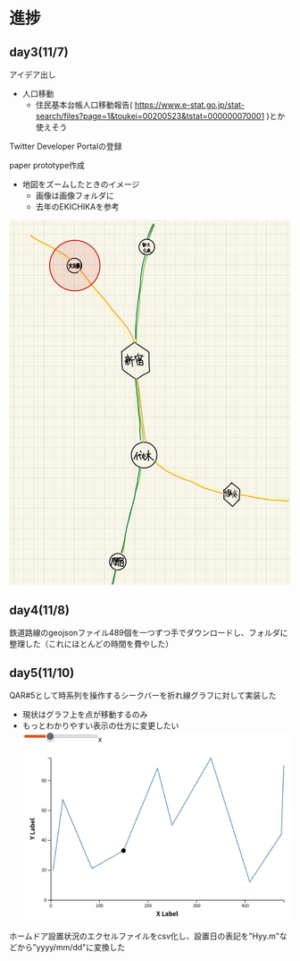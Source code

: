 # 進捗
## day3(11/7)
アイデア出し
- 人口移動
  - 住民基本台帳人口移動報告( https://www.e-stat.go.jp/stat-search/files?page=1&toukei=00200523&tstat=000000070001 )とか使えそう

Twitter Developer Portalの登録

paper prototype作成
- 地図をズームしたときのイメージ
  - 画像は画像フォルダに
  - 去年のEKICHIKAを参考

![](shinchoku_image/kagaya/paper%20prototype.jpg)

## day4(11/8)
鉄道路線のgeojsonファイル489個を一つずつ手でダウンロードし、フォルダに整理した（これにほとんどの時間を費やした）

## day5(11/10)
QAR#5として時系列を操作するシークバーを折れ線グラフに対して実装した
- 現状はグラフ上を点が移動するのみ
- もっとわかりやすい表示の仕方に変更したい
![](shinchoku_image/kagaya/Screenshot%20from%202022-11-10%2022-55-42.png)

ホームドア設置状況のエクセルファイルをcsv化し、設置日の表記を"Hyy.m"などから”yyyy/mm/dd"に変換した